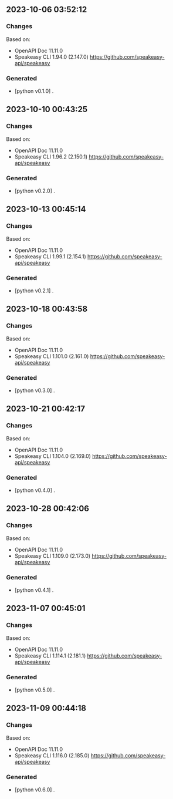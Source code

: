 

## 2023-10-06 03:52:12
### Changes
Based on:
- OpenAPI Doc 11.11.0 
- Speakeasy CLI 1.94.0 (2.147.0) https://github.com/speakeasy-api/speakeasy
### Generated
- [python v0.1.0] .

## 2023-10-10 00:43:25
### Changes
Based on:
- OpenAPI Doc 11.11.0 
- Speakeasy CLI 1.96.2 (2.150.1) https://github.com/speakeasy-api/speakeasy
### Generated
- [python v0.2.0] .

## 2023-10-13 00:45:14
### Changes
Based on:
- OpenAPI Doc 11.11.0 
- Speakeasy CLI 1.99.1 (2.154.1) https://github.com/speakeasy-api/speakeasy
### Generated
- [python v0.2.1] .

## 2023-10-18 00:43:58
### Changes
Based on:
- OpenAPI Doc 11.11.0 
- Speakeasy CLI 1.101.0 (2.161.0) https://github.com/speakeasy-api/speakeasy
### Generated
- [python v0.3.0] .

## 2023-10-21 00:42:17
### Changes
Based on:
- OpenAPI Doc 11.11.0 
- Speakeasy CLI 1.104.0 (2.169.0) https://github.com/speakeasy-api/speakeasy
### Generated
- [python v0.4.0] .

## 2023-10-28 00:42:06
### Changes
Based on:
- OpenAPI Doc 11.11.0 
- Speakeasy CLI 1.109.0 (2.173.0) https://github.com/speakeasy-api/speakeasy
### Generated
- [python v0.4.1] .

## 2023-11-07 00:45:01
### Changes
Based on:
- OpenAPI Doc 11.11.0 
- Speakeasy CLI 1.114.1 (2.181.1) https://github.com/speakeasy-api/speakeasy
### Generated
- [python v0.5.0] .

## 2023-11-09 00:44:18
### Changes
Based on:
- OpenAPI Doc 11.11.0 
- Speakeasy CLI 1.116.0 (2.185.0) https://github.com/speakeasy-api/speakeasy
### Generated
- [python v0.6.0] .